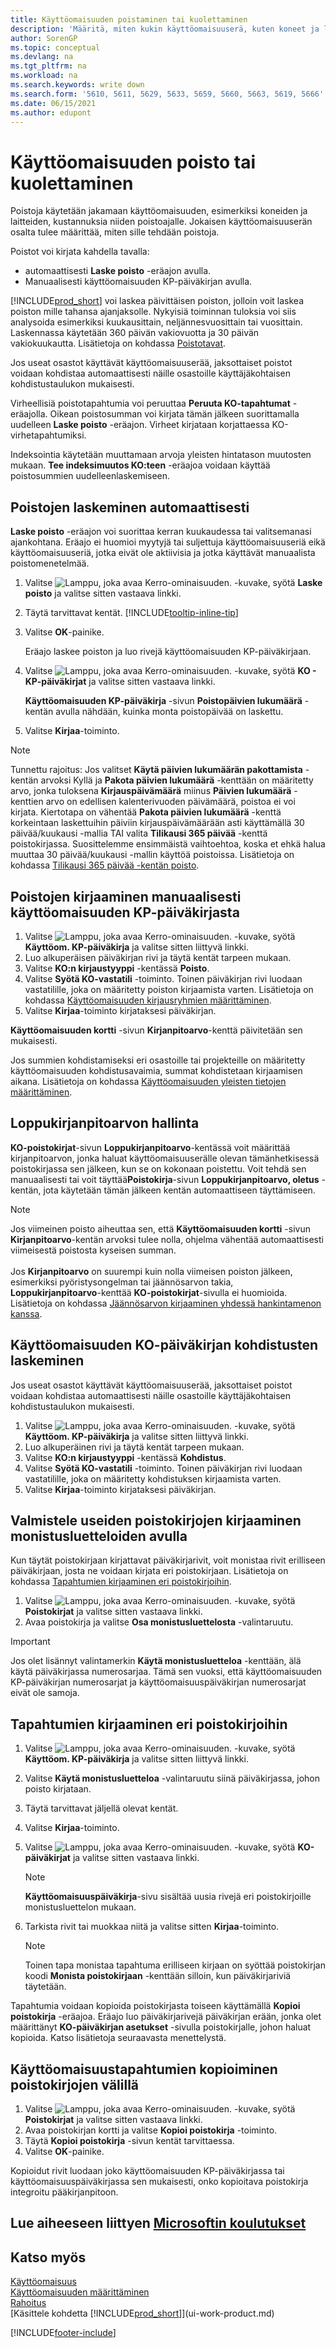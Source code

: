```yaml
---
title: Käyttöomaisuuden poistaminen tai kuolettaminen
description: 'Määritä, miten kukin käyttöomaisuuserä, kuten koneet ja laitteet, arvostetaan, poistetaan tai kuoletetaan niiden elinkaaren aikana.'
author: SorenGP
ms.topic: conceptual
ms.devlang: na
ms.tgt_pltfrm: na
ms.workload: na
ms.search.keywords: write down
ms.search.form: '5610, 5611, 5629, 5633, 5659, 5660, 5663, 5619, 5666'
ms.date: 06/15/2021
ms.author: edupont
---
```

# Käyttöomaisuuden poisto tai kuolettaminen

Poistoja käytetään jakamaan käyttöomaisuuden, esimerkiksi koneiden ja laitteiden, kustannuksia niiden poistoajalle. Jokaisen käyttöomaisuuserän osalta tulee määrittää, miten sille tehdään poistoja.  

 Poistot voi kirjata kahdella tavalla:  

* automaattisesti **Laske poisto** -eräajon avulla.  
* Manuaalisesti käyttöomaisuuden KP-päiväkirjan avulla.  

[!INCLUDE[prod_short](includes/prod_short.md)] voi laskea päivittäisen poiston, jolloin voit laskea poiston mille tahansa ajanjaksolle. Nykyisiä toiminnan tuloksia voi siis analysoida esimerkiksi kuukausittain, neljännesvuosittain tai vuosittain. Laskennassa käytetään 360 päivän vakiovuotta ja 30 päivän vakiokuukautta. Lisätietoja on kohdassa [Poistotavat](fa-depreciation-methods.md).  

Jos useat osastot käyttävät käyttöomaisuuserää, jaksottaiset poistot voidaan kohdistaa automaattisesti näille osastoille käyttäjäkohtaisen kohdistustaulukon mukaisesti.  

Virheellisiä poistotapahtumia voi peruuttaa **Peruuta KO-tapahtumat** -eräajolla. Oikean poistosumman voi kirjata tämän jälkeen suorittamalla uudelleen **Laske poisto** -eräajon. Virheet kirjataan korjattaessa KO-virhetapahtumiksi.  

Indeksointia käytetään muuttamaan arvoja yleisten hintatason muutosten mukaan. **Tee indeksimuutos KO:teen** -eräajoa voidaan käyttää poistosummien uudelleenlaskemiseen.  

## Poistojen laskeminen automaattisesti

**Laske poisto** -eräajon voi suorittaa kerran kuukaudessa tai valitsemanasi ajankohtana. Eräajo ei huomioi myytyjä tai suljettuja käyttöomaisuuseriä eikä käyttöomaisuuseriä, jotka eivät ole aktiivisia ja jotka käyttävät manuaalista poistomenetelmää.  

1. Valitse ![Lamppu, joka avaa Kerro-ominaisuuden.](media/ui-search/search_small.png "Kerro, mitä haluat tehdä") -kuvake, syötä **Laske poisto** ja valitse sitten vastaava linkki.  
2. Täytä tarvittavat kentät. [!INCLUDE[tooltip-inline-tip](includes/tooltip-inline-tip_md.md)]  
3. Valitse **OK**-painike.  

    Eräajo laskee poiston ja luo rivejä käyttöomaisuuden KP-päiväkirjaan.

4. Valitse ![Lamppu, joka avaa Kerro-ominaisuuden.](media/ui-search/search_small.png "Kerro, mitä haluat tehdä") -kuvake, syötä **KO - KP-päiväkirjat** ja valitse sitten vastaava linkki.  

    **Käyttöomaisuuden KP-päiväkirja** -sivun **Poistopäivien lukumäärä** -kentän avulla nähdään, kuinka monta poistopäivää on laskettu.  
5. Valitse **Kirjaa**-toiminto.  

> [!NOTE]
> Tunnettu rajoitus: Jos valitset **Käytä päivien lukumäärän pakottamista** -kentän arvoksi Kyllä ja **Pakota päivien lukumäärä** -kenttään on määritetty arvo, jonka tuloksena **Kirjauspäivämäärä** miinus **Päivien lukumäärä** -kenttien arvo on edellisen kalenterivuoden päivämäärä, poistoa ei voi kirjata.
> Kiertotapa on vähentää **Pakota päivien lukumäärä** -kenttä korkeintaan laskettuihin päiviin kirjauspäivämäärään asti käyttämällä 30 päivää/kuukausi -mallia TAI valita **Tilikausi 365 päivää** -kenttä poistokirjassa.
> Suosittelemme ensimmäistä vaihtoehtoa, koska et ehkä halua muuttaa 30 päivää/kuukausi -mallin käyttöä poistoissa. Lisätietoja on kohdassa [Tilikausi 365 päivää -kentän poisto](fa-how-setup-depreciation.md#fiscal-year-365-days-field-depreciation).


## Poistojen kirjaaminen manuaalisesti käyttöomaisuuden KP-päiväkirjasta

1. Valitse ![Lamppu, joka avaa Kerro-ominaisuuden.](media/ui-search/search_small.png "Kerro, mitä haluat tehdä") -kuvake, syötä **Käyttöom. KP-päiväkirja** ja valitse sitten liittyvä linkki.  
2. Luo alkuperäisen päiväkirjan rivi ja täytä kentät tarpeen mukaan.  
3. Valitse **KO:n kirjaustyyppi** -kentässä **Poisto**.  
4. Valitse **Syötä KO-vastatili** -toiminto. Toinen päiväkirjan rivi luodaan vastatilille, joka on määritetty poiston kirjaamista varten. Lisätietoja on kohdassa [Käyttöomaisuuden kirjausryhmien määrittäminen](fa-how-setup-general.md#to-set-up-fixed-asset-posting-groups).
5. Valitse **Kirjaa**-toiminto kirjataksesi päiväkirjan.  

**Käyttöomaisuuden kortti** -sivun **Kirjanpitoarvo**-kenttä päivitetään sen mukaisesti.

Jos summien kohdistamiseksi eri osastoille tai projekteille on määritetty käyttöomaisuuden kohdistusavaimia, summat kohdistetaan kirjaamisen aikana. Lisätietoja on kohdassa [Käyttöomaisuuden yleisten tietojen määrittäminen](fa-how-setup-general.md).  

## Loppukirjanpitoarvon hallinta

**KO-poistokirjat**-sivun **Loppukirjanpitoarvo**-kentässä voit määrittää kirjanpitoarvon, jonka haluat käyttöomaisuuserälle olevan tämänhetkisessä poistokirjassa sen jälkeen, kun se on kokonaan poistettu. Voit tehdä sen manuaalisesti tai voit täyttää**Poistokirja**-sivun **Loppukirjanpitoarvo, oletus** -kentän, jota käytetään tämän jälkeen kentän automaattiseen täyttämiseen.

> [!NOTE]
> Jos viimeinen poisto aiheuttaa sen, että **Käyttöomaisuuden kortti** -sivun **Kirjanpitoarvo**-kentän arvoksi tulee nolla, ohjelma vähentää automaattisesti viimeisestä poistosta kyseisen summan.<br /><br />
> Jos **Kirjanpitoarvo** on suurempi kuin nolla viimeisen poiston jälkeen, esimerkiksi pyöristysongelman tai jäännösarvon takia, **Loppukirjanpitoarvo**-kenttää **KO-poistokirjat**-sivulla ei huomioida. Lisätietoja on kohdassa [Jäännösarvon kirjaaminen yhdessä hankintamenon kanssa](fa-how-acquire.md#to-post-the-salvage-value-together-with-the-acquisition-cost).

## Käyttöomaisuuden KO-päiväkirjan kohdistusten laskeminen

Jos useat osastot käyttävät käyttöomaisuuserää, jaksottaiset poistot voidaan kohdistaa automaattisesti näille osastoille käyttäjäkohtaisen kohdistustaulukon mukaisesti.  

1. Valitse ![Lamppu, joka avaa Kerro-ominaisuuden.](media/ui-search/search_small.png "Kerro, mitä haluat tehdä") -kuvake, syötä **Käyttöom. KP-päiväkirja** ja valitse sitten liittyvä linkki.  
2. Luo alkuperäinen rivi ja täytä kentät tarpeen mukaan.
3. Valitse **KO:n kirjaustyyppi** -kentässä **Kohdistus**.  
4. Valitse **Syötä KO-vastatili** -toiminto. Toinen päiväkirjan rivi luodaan vastatilille, joka on määritetty kohdistuksen kirjaamista varten.  
5. Valitse **Kirjaa**-toiminto kirjataksesi päiväkirjan.  

## Valmistele useiden poistokirjojen kirjaaminen monistusluetteloiden avulla

Kun täytät poistokirjaan kirjattavat päiväkirjarivit, voit monistaa rivit erilliseen päiväkirjaan, josta ne voidaan kirjata eri poistokirjaan. Lisätietoja on kohdassa [Tapahtumien kirjaaminen eri poistokirjoihin](fa-how-depreciate-amortize.md#to-post-entries-to-different-depreciation-books).

1. Valitse ![Lamppu, joka avaa Kerro-ominaisuuden.](media/ui-search/search_small.png "Kerro, mitä haluat tehdä") -kuvake, syötä **Poistokirjat** ja valitse sitten vastaava linkki.  
2. Avaa poistokirja ja valitse **Osa monistusluettelosta** -valintaruutu.  

> [!IMPORTANT]  
>   Jos olet lisännyt valintamerkin **Käytä monistusluetteloa** -kenttään, älä käytä päiväkirjassa numerosarjaa. Tämä sen vuoksi, että käyttöomaisuuden KP-päiväkirjan numerosarjat ja käyttöomaisuuspäiväkirjan numerosarjat eivät ole samoja.  

## Tapahtumien kirjaaminen eri poistokirjoihin

1. Valitse ![Lamppu, joka avaa Kerro-ominaisuuden.](media/ui-search/search_small.png "Kerro, mitä haluat tehdä") -kuvake, syötä **Käyttöom. KP-päiväkirja** ja valitse sitten liittyvä linkki.  
2. Valitse **Käytä monistusluetteloa** -valintaruutu siinä päiväkirjassa, johon poisto kirjataan.  
3. Täytä tarvittavat jäljellä olevat kentät.  
4. Valitse **Kirjaa**-toiminto.  
5. Valitse ![Lamppu, joka avaa Kerro-ominaisuuden.](media/ui-search/search_small.png "Kerro, mitä haluat tehdä") -kuvake, syötä **KO-päiväkirjat** ja valitse sitten vastaava linkki.  

    > [!NOTE]  
    >   **Käyttöomaisuuspäiväkirja**-sivu sisältää uusia rivejä eri poistokirjoille monistusluettelon mukaan.  
6. Tarkista rivit tai muokkaa niitä ja valitse sitten **Kirjaa**-toiminto.  

    > [!NOTE]  
    >   Toinen tapa monistaa tapahtuma erilliseen kirjaan on syöttää poistokirjan koodi **Monista poistokirjaan** -kenttään silloin, kun päiväkirjariviä täytetään.  

Tapahtumia voidaan kopioida poistokirjasta toiseen käyttämällä **Kopioi poistokirja** -eräajoa. Eräajo luo päiväkirjarivejä päiväkirjan erään, jonka olet määrittänyt **KO-päiväkirjan asetukset** -sivulla poistokirjalle, johon haluat kopioida. Katso lisätietoja seuraavasta menettelystä.  

## Käyttöomaisuustapahtumien kopioiminen poistokirjojen välillä

1. Valitse ![Lamppu, joka avaa Kerro-ominaisuuden.](media/ui-search/search_small.png "Kerro, mitä haluat tehdä") -kuvake, syötä **Poistokirjat** ja valitse sitten vastaava linkki.  
2. Avaa poistokirjan kortti ja valitse **Kopioi poistokirja** -toiminto.  
3. Täytä **Kopioi poistokirja** -sivun kentät tarvittaessa.  
4. Valitse **OK**-painike.  

Kopioidut rivit luodaan joko käyttöomaisuuden KP-päiväkirjassa tai käyttöomaisuuspäiväkirjassa sen mukaisesti, onko kopioitava poistokirja integroitu pääkirjanpitoon.  

## Lue aiheeseen liittyen [Microsoftin koulutukset](/training/modules/calculate-post-depreciations/)

## Katso myös

[Käyttöomaisuus](fa-manage.md)  
[Käyttöomaisuuden määrittäminen](fa-setup.md)  
[Rahoitus](finance.md)  
[Käsittele kohdetta [!INCLUDE[prod_short](includes/prod_short.md)]](ui-work-product.md)  


[!INCLUDE[footer-include](includes/footer-banner.md)]
